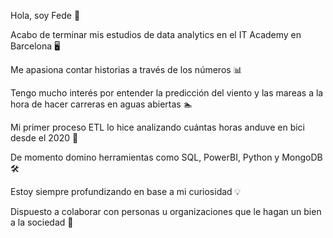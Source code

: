 Hola, soy Fede 👋

Acabo de terminar mis estudios de data analytics en el IT Academy en Barcelona 🖥️

Me apasiona contar historias a través de los números 📊

Tengo mucho interés por entender la predicción del viento y las mareas a la hora de hacer carreras en aguas abiertas 🏊

Mi primer proceso ETL lo hice analizando cuántas horas anduve en bici desde el 2020 🤯

De momento domino herramientas como SQL, PowerBI, Python y MongoDB 🛠️

Estoy siempre profundizando en base a mi curiosidad 💡

Dispuesto a colaborar con personas u organizaciones que le hagan un bien a la sociedad 💞
